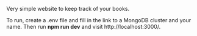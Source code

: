 Very simple website to keep track of your books. 

To run, create a .env file and fill in the link to a MongoDB cluster and your name. Then run **npm run dev** and visit http://localhost:3000/. 
